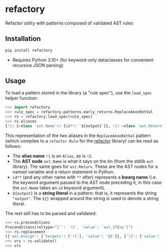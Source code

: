 # refactory
Refactor utility with patterns composed of validated AST rules

## Installation

```sh
pip install refactory
```

- Requires Python 3.10+ (for keyword-only dataclasses for convenient recursive JSON parsing)

## Usage

To load a pattern stored in the library (a "rule spec"), use the `load_spec` helper function:

```py
>>> import refactory
>>> rule_spec = refactory.patterns.early_returns.ReplaceAnonRetVal
>>> rs = refactory.load_spec(rule_spec)
>>> rs.aliases
{!1: {<class 'ast.Name'>: {id**: `${output}`}}, !2: <class 'ast.Return'>}
```

This representation of the two aliases in the `ReplaceAnonRetVal` pattern (which compiles to a
`refactor.Rule` for the [refactor][refactor-lib] library) can be read as follows:

[refactor-lib]: https://github.com/isidentical/refactor/

- The **alias name** `!1` is an `Alias`, as is `!2`.
- The **AST node** `ast.Name` is what it says on the tin (from the stdlib `ast` library). The same goes
  for `ast.Return`. These are the AST nodes for a named variable and a return statement in Python.
- `id**` (and any other name with `**` after) represents a **kwarg name** (i.e. the keyword argument
  passed to the AST node preceding it, in this case the `ast.Name` takes an `id` keyword argument).
- `${output}` is a **string literal** in a pattern: that is, it represents the string `"output"`.
  The `${}` wrapped around the string is used to denote a string literal.

The rest still has to be parsed and validated:

```py
>>> rs.preconditions
Preconditions(reltype="{'': '!2', 'value': 'ast.IfExp'}")
>>> rs.replacement
[{'ast.Assign': {'targets': ['!1'], 'value': '@1'}}, {'!2': {'value': '!1'}}]
>>> vrs = rs.validate()
>>> vrs
```
